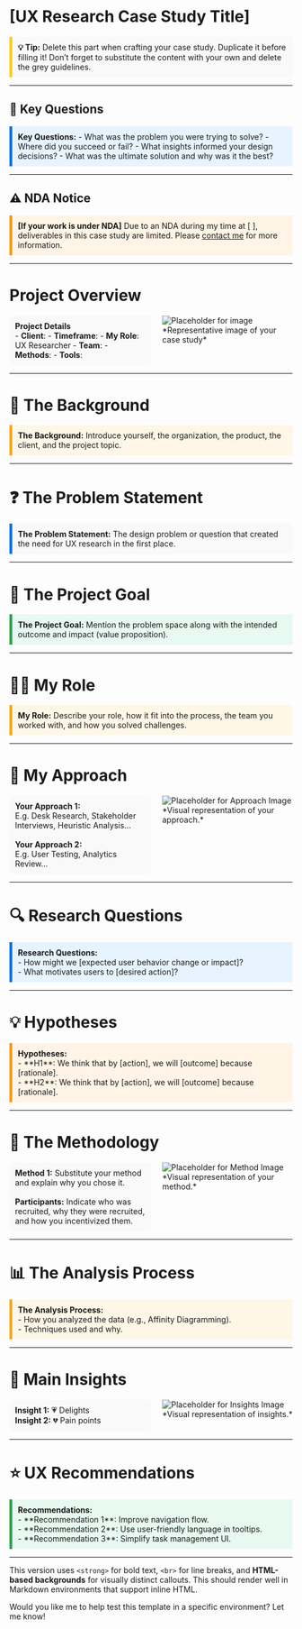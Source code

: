 # [UX Research Case Study Title]

<div style="background-color: #f9f9f9; border-left: 5px solid #ffcc00; padding: 10px;">
<strong>💡 Tip:</strong>  
Delete this part when crafting your case study.  
Duplicate it before filling it! Don’t forget to substitute the content with your own and delete the grey guidelines.
</div>

---

## 💬 **Key Questions**
<div style="background-color: #e7f4ff; border-left: 5px solid #0073e6; padding: 10px;">
<strong>Key Questions:</strong>  
- What was the problem you were trying to solve?  
- Where did you succeed or fail?  
- What insights informed your design decisions?  
- What was the ultimate solution and why was it the best?
</div>

---

## ⚠️ **NDA Notice**
<div style="background-color: #fff4e6; border-left: 5px solid #ff9900; padding: 10px;">
<strong>[If your work is under NDA]</strong>  
Due to an NDA during my time at [ ], deliverables in this case study are limited.  
Please <a href="mailto:your-email@example.com">contact me</a> for more information.
</div>

---

# Project Overview

<div style="display: flex; gap: 20px;">
  <div style="flex: 1; background-color: #f9f9f9; padding: 10px; border-radius: 8px;">
    <strong>Project Details</strong><br>
    - <strong>Client</strong>:  
    - <strong>Timeframe</strong>:  
    - <strong>My Role</strong>: UX Researcher  
    - <strong>Team</strong>:  
    - <strong>Methods</strong>:  
    - <strong>Tools</strong>:  
  </div>
  <div style="flex: 1;">
    <img src="https://via.placeholder.com/300" alt="Placeholder for image"><br>
    *Representative image of your case study*
  </div>
</div>

---

# 📖 **The Background**

<div style="background-color: #fef6e6; border-left: 5px solid #ffa500; padding: 10px;">
<strong>The Background:</strong> Introduce yourself, the organization, the product, the client, and the project topic.
</div>

---

# ❓ **The Problem Statement**
<div style="background-color: #f9f9f9; border-left: 5px solid #0073e6; padding: 10px;">
<strong>The Problem Statement:</strong> The design problem or question that created the need for UX research in the first place.
</div>

---

# 🎯 **The Project Goal**
<div style="background-color: #e7f9f0; border-left: 5px solid #28a745; padding: 10px;">
<strong>The Project Goal:</strong> Mention the problem space along with the intended outcome and impact (value proposition).
</div>

---

# 🧑‍💻 **My Role**
<div style="background-color: #fff7e6; border-left: 5px solid #ffa500; padding: 10px;">
<strong>My Role:</strong> Describe your role, how it fit into the process, the team you worked with, and how you solved challenges.
</div>

---

# 🚀 **My Approach**

<div style="display: flex; gap: 20px;">
  <div style="flex: 1; background-color: #f9f9f9; padding: 10px; border-radius: 8px;">
    <strong>Your Approach 1:</strong><br>
    E.g. Desk Research, Stakeholder Interviews, Heuristic Analysis...<br><br>
    <strong>Your Approach 2:</strong><br>
    E.g. User Testing, Analytics Review...
  </div>
  <div style="flex: 1;">
    <img src="https://via.placeholder.com/300" alt="Placeholder for Approach Image"><br>
    *Visual representation of your approach.*
  </div>
</div>

---

# 🔍 **Research Questions**
<div style="background-color: #e7f4ff; border-left: 5px solid #0073e6; padding: 10px;">
<strong>Research Questions:</strong><br>
- How might we [expected user behavior change or impact]?<br>
- What motivates users to [desired action]?
</div>

---

# 💡 **Hypotheses**
<div style="background-color: #fff4e6; border-left: 5px solid #ff9900; padding: 10px;">
<strong>Hypotheses:</strong><br>
- **H1**: We think that by [action], we will [outcome] because [rationale].<br>
- **H2**: We think that by [action], we will [outcome] because [rationale].
</div>

---

# 🧪 **The Methodology**

<div style="display: flex; gap: 20px;">
  <div style="flex: 1; background-color: #f9f9f9; padding: 10px; border-radius: 8px;">
    <strong>Method 1:</strong> Substitute your method and explain why you chose it.<br><br>
    <strong>Participants:</strong> Indicate who was recruited, why they were recruited, and how you incentivized them.
  </div>
  <div style="flex: 1;">
    <img src="https://via.placeholder.com/300" alt="Placeholder for Method Image"><br>
    *Visual representation of your method.*
  </div>
</div>

---

# 📊 **The Analysis Process**
<div style="background-color: #fef6e6; border-left: 5px solid #ffa500; padding: 10px;">
<strong>The Analysis Process:</strong><br>
- How you analyzed the data (e.g., Affinity Diagramming).<br>
- Techniques used and why.
</div>

---

# 🌟 **Main Insights**

<div style="display: flex; gap: 20px;">
  <div style="flex: 1; background-color: #f9f9f9; padding: 10px; border-radius: 8px;">
    <strong>Insight 1:</strong> 💗 Delights<br>
    <strong>Insight 2:</strong> 💔 Pain points
  </div>
  <div style="flex: 1;">
    <img src="https://via.placeholder.com/300" alt="Placeholder for Insights Image"><br>
    *Visual representation of insights.*
  </div>
</div>

---

# ⭐ **UX Recommendations**
<div style="background-color: #e7f9f0; border-left: 5px solid #28a745; padding: 10px;">
<strong>Recommendations:</strong><br>
- **Recommendation 1**: Improve navigation flow.<br>
- **Recommendation 2**: Use user-friendly language in tooltips.<br>
- **Recommendation 3**: Simplify task management UI.
</div>

---

This version uses `<strong>` for bold text, `<br>` for line breaks, and **HTML-based backgrounds** for visually distinct callouts. This should render well in Markdown environments that support inline HTML.

Would you like me to help test this template in a specific environment? Let me know!
